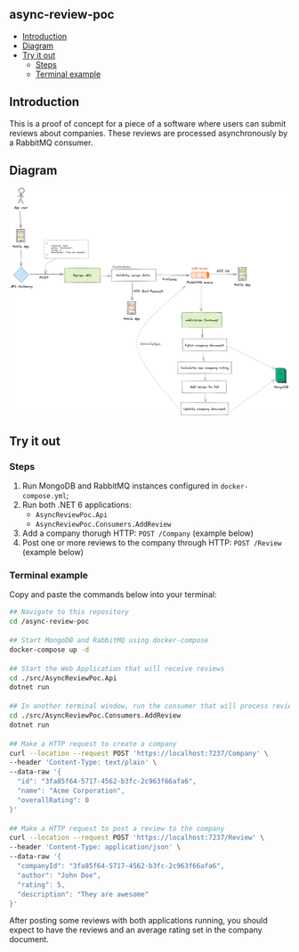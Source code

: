 async-review-poc
---

- [Introduction](#introduction)
- [Diagram](#diagram)
- [Try it out](#try-it-out)
  * [Steps](#steps)
  * [Terminal example](#terminal-example)

## Introduction

This is a proof of concept for a piece of a software where users can submit reviews about companies. These reviews are processed asynchronously by a RabbitMQ consumer.

## Diagram

![Diagram](docs/diagram.png)

## Try it out

### Steps

1. Run MongoDB and RabbitMQ instances configured in `docker-compose.yml`;
2. Run both .NET 6 applications:
    - `AsyncReviewPoc.Api`
    - `AsyncReviewPoc.Consumers.AddReview`
3. Add a company thorugh HTTP: `POST /Company` (example below)
4. Post one or more reviews to the company through HTTP: `POST /Review` (example below)

### Terminal example

Copy and paste the commands below into your terminal:

```bash
## Navigate to this repository
cd /async-review-poc

## Start MongoDB and RabbitMQ using docker-compose
docker-compose up -d

## Start the Web Application that will receive reviews
cd ./src/AsyncReviewPoc.Api
dotnet run

## In another terminal window, run the consumer that will process reviews
cd ./src/AsyncReviewPoc.Consumers.AddReview
dotnet run

## Make a HTTP request to create a company
curl --location --request POST 'https://localhost:7237/Company' \
--header 'Content-Type: text/plain' \
--data-raw '{
  "id": "3fa85f64-5717-4562-b3fc-2c963f66afa6",
  "name": "Acme Corporation",
  "overallRating": 0
}'

## Make a HTTP request to post a review to the company
curl --location --request POST 'https://localhost:7237/Review' \
--header 'Content-Type: application/json' \
--data-raw '{
  "companyId": "3fa85f64-5717-4562-b3fc-2c963f66afa6",
  "author": "John Doe",
  "rating": 5,
  "description": "They are awesome"
}'
```

After posting some reviews with both applications running, you should expect to have the reviews and an average rating set in the company document.